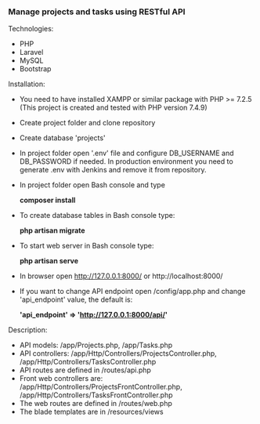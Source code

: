### Manage projects and tasks using RESTful API

Technologies:
- PHP
- Laravel
- MySQL
- Bootstrap

Installation:
- You need to have installed XAMPP or similar package with PHP >= 7.2.5 (This project is created and tested with PHP version 7.4.9)
- Create project folder and clone repository
- Create database 'projects'
- In project folder open '.env' file and configure DB_USERNAME and DB_PASSWORD if needed. In production environment you need to generate .env with Jenkins and remove it from repository.
- In project folder open Bash console and type
    
    **composer install**
    
- To create database tables in Bash console type:

    **php artisan migrate**

- To start web server in Bash console type:
    
    **php artisan serve**
    
- In browser open http://127.0.0.1:8000/ or http://localhost:8000/

- If you want to change API endpoint open /config/app.php and change 'api_endpoint' value, the default is:

    **'api_endpoint' => 'http://127.0.0.1:8000/api/'**

Description:
- API models: /app/Projects.php, /app/Tasks.php
- API controllers: /app/Http/Controllers/ProjectsController.php, /app/Http/Controllers/TasksController.php
- API routes are defined in /routes/api.php 
- Front web controllers are: /app/Http/Controllers/ProjectsFrontController.php, /app/Http/Controllers/TasksFrontController.php
- The web routes are defined in /routes/web.php
- The blade templates are in /resources/views
